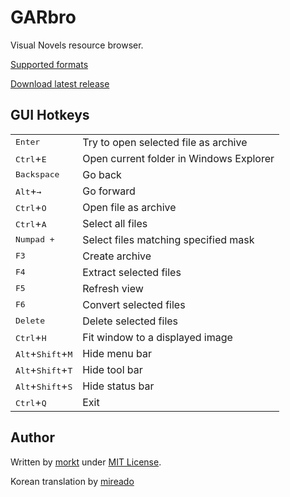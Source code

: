 GARbro
======

Visual Novels resource browser.

[Supported formats](http://htmlpreview.github.io/?https://github.com/morkt/GARbro/blob/master/supported.html)

[Download latest release](https://github.com/morkt/GARbro/releases)

GUI Hotkeys
-----------

<table>
<tr><td><kbd>Enter</kbd></td><td>                   Try to open selected file as archive</td></tr>
<tr><td><kbd>Ctrl</kbd>+<kbd>E</kbd></td><td>       Open current folder in Windows Explorer</td></tr>
<tr><td><kbd>Backspace</kbd></td><td>               Go back</td></tr>
<tr><td><kbd>Alt</kbd>+<kbd>&rarr;</kbd></td><td>   Go forward</td></tr>
<tr><td><kbd>Ctrl</kbd>+<kbd>O</kbd></td><td>       Open file as archive</td></tr>
<tr><td><kbd>Ctrl</kbd>+<kbd>A</kbd></td><td>       Select all files</td></tr>
<tr><td><kbd>Numpad +</kbd></td><td>                Select files matching specified mask</td></tr>
<tr><td><kbd>F3</kbd></td><td>                      Create archive</td></tr>
<tr><td><kbd>F4</kbd></td><td>                      Extract selected files</td></tr>
<tr><td><kbd>F5</kbd></td><td>                      Refresh view</td></tr>
<tr><td><kbd>F6</kbd></td><td>                      Convert selected files</td></tr>
<tr><td><kbd>Delete</kbd></td><td>                  Delete selected files</td></tr>
<tr><td><kbd>Ctrl</kbd>+<kbd>H</kbd></td><td>       Fit window to a displayed image</td></tr>
<tr><td><kbd>Alt</kbd>+<kbd>Shift</kbd>+<kbd>M</kbd></td><td>   Hide menu bar</td></tr>
<tr><td><kbd>Alt</kbd>+<kbd>Shift</kbd>+<kbd>T</kbd></td><td>   Hide tool bar</td></tr>
<tr><td><kbd>Alt</kbd>+<kbd>Shift</kbd>+<kbd>S</kbd></td><td>   Hide status bar</td></tr>
<tr><td><kbd>Ctrl</kbd>+<kbd>Q</kbd></td><td>       Exit</td></tr>
</table>

Author
------

Written by [morkt](https://github.com/morkt/GARbro) under [MIT License](https://github.com/morkt/GARbro/blob/master/LICENSE).

Korean translation by [mireado](https://github.com/mireado)
